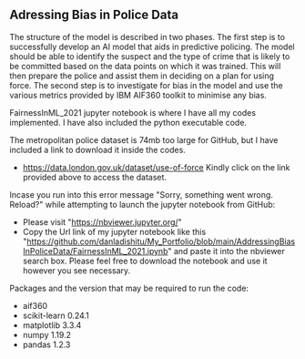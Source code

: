 
## Adressing Bias in Police Data

The structure of the model is described in two phases. The first step is to successfully develop an AI model that aids in predictive policing. The model should be able to identify the suspect and the type of crime that is likely to be committed based on the data points on which it was trained. This will then prepare the police and assist them in deciding on a plan for using force. The second step is to investigate for bias in the model and use the various metrics provided by IBM AIF360 toolkit to minimise any bias.

FairnessInML_2021 jupyter notebook is where I have all my codes implemented. I have also included the python executable code.

The metropolitan police dataset is 74mb too large for GitHub, but I have included a link to download it inside the codes.

* https://data.london.gov.uk/dataset/use-of-force
Kindly click on the link provided above to access the dataset.

Incase you run into this error message "Sorry, something went wrong. Reload?" while attempting to launch the jupyter notebook from GitHub:

* Please visit "https://nbviewer.jupyter.org/"
* Copy the Url link of my jupyter notebook like this "https://github.com/danladishitu/My_Portfolio/blob/main/AddressingBiasInPoliceData/FairnessInML_2021.ipynb" and paste it into the nbviewer search box. Please feel free to download the notebook and use it however you see necessary.

Packages and the version that may be required to run the code:

* aif360
* scikit-learn 0.24.1
* matplotlib 3.3.4
* numpy 1.19.2
* pandas 1.2.3

